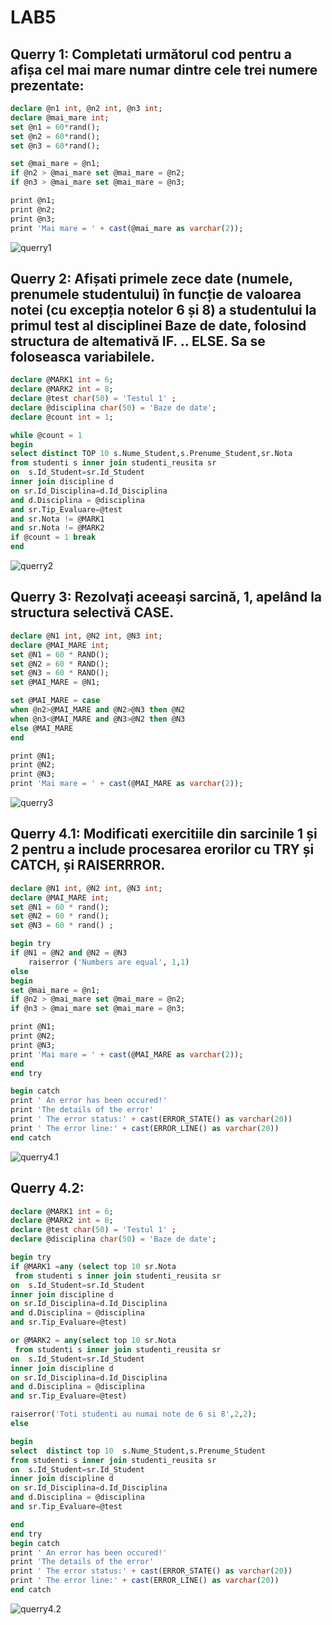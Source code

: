 # LAB5


## Querry 1: Completati următorul cod pentru a afișa cel mai mare numar dintre cele trei numere prezentate:
```SQL
declare @n1 int, @n2 int, @n3 int;
declare @mai_mare int;
set @n1 = 60*rand();
set @n2 = 60*rand();
set @n3 = 60*rand();

set @mai_mare = @n1;
if @n2 > @mai_mare set @mai_mare = @n2;
if @n3 > @mai_mare set @mai_mare = @n3;

print @n1;
print @n2;
print @n3;
print 'Mai mare = ' + cast(@mai_mare as varchar(2));
```
![querry1](querry1.png)

## Querry 2: Afișati primele zece date (numele, prenumele studentului) în funcție de valoarea notei (cu excepția notelor 6 și 8) a studentului la primul test al disciplinei Baze de date, folosind structura de altemativă IF. .. ELSE. Sa se foloseasca variabilele.
```SQL
declare @MARK1 int = 6;
declare @MARK2 int = 8;
declare @test char(50) = 'Testul 1' ;
declare @disciplina char(50) = 'Baze de date';
declare @count int = 1;

while @count = 1
begin
select distinct TOP 10 s.Nume_Student,s.Prenume_Student,sr.Nota
from studenti s inner join studenti_reusita sr
on	s.Id_Student=sr.Id_Student
inner join discipline d
on sr.Id_Disciplina=d.Id_Disciplina
and d.Disciplina = @disciplina
and sr.Tip_Evaluare=@test
and sr.Nota != @MARK1
and sr.Nota != @MARK2
if @count = 1 break
end
```
![querry2](querry2.png)

## Querry 3: Rezolvați aceeași sarcină, 1, apelând la structura selectivă CASE.
```SQL
declare @N1 int, @N2 int, @N3 int;
declare @MAI_MARE int;
set @N1 = 60 * RAND();
set @N2 = 60 * RAND();
set @N3 = 60 * RAND();
set @MAI_MARE = @N1;

set @MAI_MARE = case 
when @n2>@MAI_MARE and @N2>@N3 then @N2
when @n3<@MAI_MARE and @N3>@N2 then @N3
else @MAI_MARE
end

print @N1;
print @N2;
print @N3;
print 'Mai mare = ' + cast(@MAI_MARE as varchar(2));
```
![querry3](querry3.png)

## Querry 4.1: Modificati exercitiile din sarcinile 1 și 2 pentru a include procesarea erorilor cu TRY și CATCH, și RAISERRROR.
```SQL
declare @N1 int, @N2 int, @N3 int;
declare @MAI_MARE int;
set @N1 = 60 * rand();
set @N2 = 60 * rand();
set @N3 = 60 * rand() ;

begin try
if @N1 = @N2 and @N2 = @N3 
    raiserror ('Numbers are equal', 1,1)
else
begin
set @mai_mare = @n1;
if @n2 > @mai_mare set @mai_mare = @n2;
if @n3 > @mai_mare set @mai_mare = @n3;

print @N1;
print @N2;
print @N3;
print 'Mai mare = ' + cast(@MAI_MARE as varchar(2));
end
end try

begin catch
print ' An error has been occured!' 
print 'The details of the error'
print ' The error status:' + cast(ERROR_STATE() as varchar(20))
print ' The error line:' + cast(ERROR_LINE() as varchar(20))
end catch
```
![querry4.1](querry4.1.png)

## Querry 4.2: 
```SQL
declare @MARK1 int = 6;
declare @MARK2 int = 8;
declare @test char(50) = 'Testul 1' ;
declare @disciplina char(50) = 'Baze de date';

begin try
if @MARK1 =any (select top 10 sr.Nota
 from studenti s inner join studenti_reusita sr
on	s.Id_Student=sr.Id_Student
inner join discipline d
on sr.Id_Disciplina=d.Id_Disciplina
and d.Disciplina = @disciplina
and sr.Tip_Evaluare=@test)

or @MARK2 = any(select top 10 sr.Nota
 from studenti s inner join studenti_reusita sr
on	s.Id_Student=sr.Id_Student
inner join discipline d
on sr.Id_Disciplina=d.Id_Disciplina
and d.Disciplina = @disciplina
and sr.Tip_Evaluare=@test)

raiserror('Toti studenti au numai note de 6 si 8',2,2);
else

begin
select  distinct top 10  s.Nume_Student,s.Prenume_Student
from studenti s inner join studenti_reusita sr
on	s.Id_Student=sr.Id_Student
inner join discipline d
on sr.Id_Disciplina=d.Id_Disciplina
and d.Disciplina = @disciplina
and sr.Tip_Evaluare=@test

end
end try
begin catch
print ' An error has been occured!' 
print 'The details of the error'
print ' The error status:' + cast(ERROR_STATE() as varchar(20))
print ' The error line:' + cast(ERROR_LINE() as varchar(20))
end catch
```
![querry4.2](querry4.2.png)
